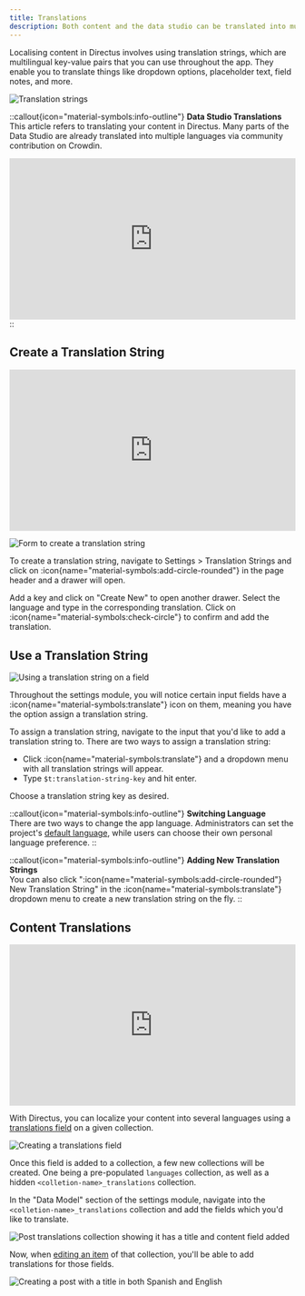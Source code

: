 ```yaml
---
title: Translations
description: Both content and the data studio can be translated into multiple languages. 
---
```


Localising content in Directus involves using translation strings, which are multilingual key-value pairs that you can use throughout the app. They enable you to translate things like dropdown options, placeholder text, field notes, and more.

![Translation strings](/img/d2348575-9fbb-4c38-9d9f-22e32799ded7.webp)

::callout{icon="material-symbols:info-outline"}
**Data Studio Translations**  
This article refers to translating your content in Directus. Many parts of the Data Studio are already translated into multiple languages via community contribution on Crowdin.

<div style="padding:56.25% 0 0 0;position:relative;"><iframe src="https://player.vimeo.com/video/1054965103?badge=0&amp;autopause=0&amp;player_id=0&amp;app_id=58479" frameborder="0" allow="autoplay; fullscreen; picture-in-picture; clipboard-write; encrypted-media" style="position:absolute;top:0;left:0;width:100%;height:100%;" title="Data Studio Translations in Directus"></iframe></div><script src="https://player.vimeo.com/api/player.js"></script>
::


## Create a Translation String

<div style="padding:56.25% 0 0 0;position:relative;"><iframe src="https://player.vimeo.com/video/1055321591?badge=0&amp;autopause=0&amp;player_id=0&amp;app_id=58479" frameborder="0" allow="autoplay; fullscreen; picture-in-picture; clipboard-write; encrypted-media" style="position:absolute;top:0;left:0;width:100%;height:100%;" title="TS2"></iframe></div><script src="https://player.vimeo.com/api/player.js"></script>

![Form to create a translation string](/img/1ca1ec31-2263-4b69-b87b-95449ec98bbd.webp)

To create a translation string, navigate to Settings > Translation Strings and click on :icon{name="material-symbols:add-circle-rounded"} in the page header and a drawer will open.

Add a key and click on "Create New" to open another drawer. Select the language and type in the corresponding translation. Click on :icon{name="material-symbols:check-circle"} to confirm and add the translation.

## Use a Translation String

![Using a translation string on a field](/img/c26df052-5b97-401d-97f8-5c7c7bc29952.webp)

Throughout the settings module, you will notice certain input fields have a :icon{name="material-symbols:translate"} icon on them, meaning you have the option assign a translation string.

To assign a translation string, navigate to the input that you'd like to add a translation string to. There are two ways to assign a translation string:

- Click :icon{name="material-symbols:translate"} and a dropdown menu with all translation strings will appear.
- Type `$t:translation-string-key` and hit enter.

Choose a translation string key as desired.

::callout{icon="material-symbols:info-outline"}
**Switching Language**  
There are two ways to change the app language. Administrators can set the project's
[default language](/configuration/translations), while users can choose their own personal language preference.
::

::callout{icon="material-symbols:info-outline"}
**Adding New Translation Strings**  
You can also click ":icon{name="material-symbols:add-circle-rounded"} New Translation String" in the :icon{name="material-symbols:translate"} dropdown menu to create a new translation string on the fly.
::

## Content Translations

<div style="padding:56.25% 0 0 0;position:relative;"><iframe src="https://player.vimeo.com/video/1055321748?badge=0&amp;autopause=0&amp;player_id=0&amp;app_id=58479" frameborder="0" allow="autoplay; fullscreen; picture-in-picture; clipboard-write; encrypted-media" style="position:absolute;top:0;left:0;width:100%;height:100%;" title="TS3"></iframe></div><script src="https://player.vimeo.com/api/player.js"></script>

With Directus, you can localize your content into several languages using a [translations field](/guides/data-model/relationships) on a given collection.

![Creating a translations field](/img/3097a653-da4f-449a-a5d5-4dcf62da73bd.webp)

Once this field is added to a collection, a few new collections will be created. One being a pre-populated `languages` collection, as well as a hidden `<colletion-name>_translations` collection.

In the "Data Model" section of the settings module, navigate into the `<colletion-name>_translations` collection and add the fields which you'd like to translate.

![Post translations collection showing it has a title and content field added](/img/ec059ce9-ece1-4353-8844-7e557a4556c4.webp)

Now, when [editing an item](/guides/content/editor) of that collection, you'll be able to add translations for those fields.

![Creating a post with a title in both Spanish and English](/img/774ac37b-1c9e-433b-80ba-deededd8e406.webp)
